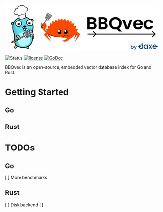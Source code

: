 ![BBQvec Logo](.github/bbqvec.png)

![Status](https://img.shields.io/badge/status-alpha-blue)
[![license](https://img.shields.io/github/license/barakmich/bbqvec)](https://github.com/barakmich/bbqvec/blob/main/LICENSE)
[![GoDoc](https://godoc.org/github.com/barakmich/bbqvec?status.svg)](https://godoc.org/github.com/barakmich/bbqvec)

BBQvec is an open-source, embedded vector database index for Go and Rust.

# Getting Started

## Go
## Rust

# TODOs
## Go
[ ] More benchmarks
## Rust
[ ] Disk backend
[ ]

